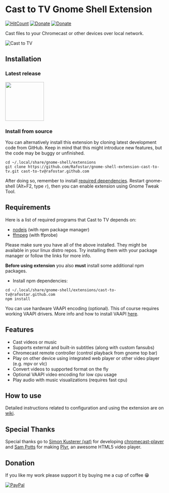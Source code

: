 # Cast to TV Gnome Shell Extension
[![HitCount](http://hits.dwyl.io/Rafostar/gnome-shell-extension-cast-to-tv.svg)](https://github.com/Rafostar/gnome-shell-extension-cast-to-tv)
[![Donate](https://img.shields.io/badge/Donate-PayPal-blue.svg)](https://www.paypal.com/cgi-bin/webscr?cmd=_s-xclick&hosted_button_id=TFVDFD88KQ322)
[![Donate](https://img.shields.io/badge/Donate-PayPal.Me-lightgrey.svg)](https://www.paypal.me/Rafostar)

Cast files to your Chromecast or other devices over local network.

![Cast to TV](https://raw.githubusercontent.com/wiki/Rafostar/gnome-shell-extension-cast-to-tv/images/Cast-to-TV.png)

## Installation
### Latest release
[<img src="https://github.com/Rafostar/gnome-shell-extension-cast-to-tv/wiki/images/Gnome-Extensions.png" height="122">](https://extensions.gnome.org/extension/1544/cast-to-tv)
### Install from source
You can alternatively install this extension by cloning latest development code from GitHub. Keep in mind that this might introduce new features, but the code may be buggy or unfinished.
```
cd ~/.local/share/gnome-shell/extensions
git clone https://github.com/Rafostar/gnome-shell-extension-cast-to-tv.git cast-to-tv@rafostar.github.com
```
After doing so, remember to install [required dependencies](https://github.com/Rafostar/gnome-shell-extension-cast-to-tv#requirements).
Restart gnome-shell (Alt+F2, type `r`), then you can enable extension using Gnome Tweak Tool.

## Requirements
Here is a list of required programs that Cast to TV depends on:
* [nodejs](https://www.npmjs.com/get-npm) (with npm package manager)
* [ffmpeg](https://ffmpeg.org) (with ffprobe)

Please make sure you have all of the above installed.
They might be available in your linux distro repos.
Try installing them with your package manager or follow the links for more info.

**Before using extension** you also **must** install some additional npm packages.

* Install npm dependencies:
```
cd ~/.local/share/gnome-shell/extensions/cast-to-tv@rafostar.github.com
npm install
```
You can use hardware VAAPI encoding (optional). This of course requires working VAAPI drivers. More info and how to install VAAPI [here](https://wiki.archlinux.org/index.php/Hardware_video_acceleration).

## Features
* Cast videos or music
* Supports external and built-in subtitles (along with custom fansubs)
* Chromecast remote controller (control playback from gnome top bar)
* Play on other device using integrated web player or other video player (e.g. mpv or vlc)
* Convert videos to supported format on the fly
* Optional VAAPI video encoding for low cpu usage
* Play audio with music visualizations (requires fast cpu)

## How to use
Detailed instructions related to configuration and using the extension are on [wiki](https://github.com/Rafostar/gnome-shell-extension-cast-to-tv/wiki).

## Special Thanks
Special thanks go to [Simon Kusterer (xat)](https://github.com/xat) for developing [chromecast-player](https://github.com/xat/chromecast-player) and [Sam Potts](https://github.com/sampotts) for making [Plyr](https://github.com/sampotts/plyr), an awesome HTML5 video player.

## Donation
If you like my work please support it by buying me a cup of coffee :grin:

[![PayPal](https://www.paypalobjects.com/en_US/i/btn/btn_donateCC_LG.gif)](https://www.paypal.com/cgi-bin/webscr?cmd=_s-xclick&hosted_button_id=TFVDFD88KQ322)
